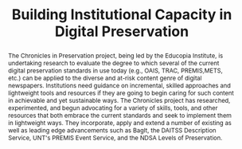 ---
abstract: The Chronicles in Preservation project, being led by the Educopia Institute,
  is undertaking research to evaluate the degree to which several of the current digital
  preservation standards in use today (e.g., OAIS, TRAC, PREMIS,METS, etc.) can be
  applied to the diverse and at-risk content genre of digital newspapers. Institutions
  need guidance on incremental, skilled approaches and lightweight tools and resources
  if they are going to begin caring for such content in achievable and yet sustainable
  ways. The Chronicles project has researched, experimented, and begun advocating
  for a variety of skills, tools, and other resources that both embrace the current
  standards and seek to implement them in lightweight ways. They incorporate, apply
  and extend a number of existing as well as leading edge advancements such as BagIt,
  the DAITSS Description Service, UNT's PREMIS Event Service, and the NDSA Levels
  of Preservation.
creators:
- Schultz, Matt
- Phillips, Mark
- Krabbenhoeft, Nick
- Eisenhauer, Stephen
date: null
document_url: https://services.phaidra.univie.ac.at/api/object/o:377395/download
grand_parent: iPRES
institutions: []
keywords:
- bagit
- daitss description service
- digital newspapers
- ndsa levels of preservation
- premis
- premis event service
- standards
- lisbon
landing_page_url: https://phaidra.univie.ac.at/o:377395
language: eng
layout: publication
license: CC BY-SA 2.0 AT
notes_url: null
parent: iPRES 2013
publication_type: paper
size: 116040
slides_url: null
source_name: iPRES
stream_url: null
title: Building Institutional Capacity in Digital Preservation
year: 2013
---